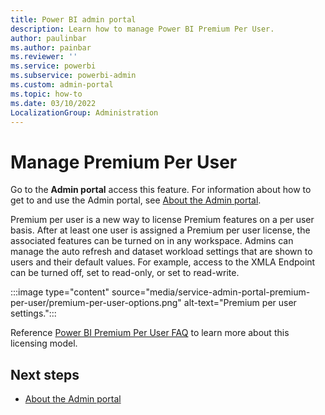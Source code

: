 ```yaml
---
title: Power BI admin portal
description: Learn how to manage Power BI Premium Per User.
author: paulinbar
ms.author: painbar
ms.reviewer: ''
ms.service: powerbi
ms.subservice: powerbi-admin
ms.custom: admin-portal
ms.topic: how-to
ms.date: 03/10/2022
LocalizationGroup: Administration
---
```


# Manage Premium Per User

Go to the **Admin portal** access this feature. For information about how to get to and use the Admin portal, see [About the Admin portal](service-admin-portal.md).

Premium per user is a new way to license Premium features on a per user basis. After at least one user is assigned a Premium per user license, the associated features can be turned on in any workspace. Admins can manage the auto refresh and dataset workload settings that are shown to users and their default values. For example, access to the XMLA Endpoint can be turned off, set to read-only, or set to read-write.

   :::image type="content" source="media/service-admin-portal-premium-per-user/premium-per-user-options.png" alt-text="Premium per user settings.":::

Reference [Power BI Premium Per User FAQ](../enterprise/service-premium-per-user-faq.yml) to learn more about this licensing model.

## Next steps

* [About the Admin portal](service-admin-portal.md)